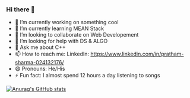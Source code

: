 ### Hi there 👋

- 🔭 I’m currently working on something cool
- 🌱 I’m currently learning MEAN Stack
- 👯 I’m looking to collaborate on Web Developement
- 🤔 I’m looking for help with DS & ALGO
- 💬 Ask me about C++
- 📫 How to reach me: LinkedIn: https://www.linkedin.com/in/pratham-sharma-024132176/
- 😄 Pronouns: He/His
- ⚡ Fun fact: I almost spend 12 hours a day listening to songs

[![Anurag's GitHub stats](https://github-readme-stats.vercel.app/api?username=pratham-ops&hide=contribs&count_private=true&show_icons=true)](https://github.com/anuraghazra/github-readme-stats)
